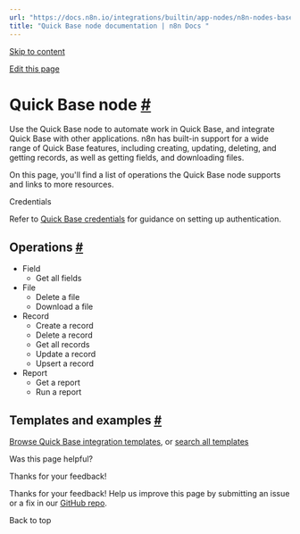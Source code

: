 ```yaml
---
url: "https://docs.n8n.io/integrations/builtin/app-nodes/n8n-nodes-base.quickbase/"
title: "Quick Base node documentation | n8n Docs "
---
```


[Skip to content](https://docs.n8n.io/integrations/builtin/app-nodes/n8n-nodes-base.quickbase/#quick-base-node)

[Edit this page](https://github.com/n8n-io/n8n-docs/edit/main/docs/integrations/builtin/app-nodes/n8n-nodes-base.quickbase.md "Edit this page")

# Quick Base node [\#](https://docs.n8n.io/integrations/builtin/app-nodes/n8n-nodes-base.quickbase/\#quick-base-node "Permanent link")

Use the Quick Base node to automate work in Quick Base, and integrate Quick Base with other applications. n8n has built-in support for a wide range of Quick Base features, including creating, updating, deleting, and getting records, as well as getting fields, and downloading files.

On this page, you'll find a list of operations the Quick Base node supports and links to more resources.

Credentials

Refer to [Quick Base credentials](https://docs.n8n.io/integrations/builtin/credentials/quickbase/) for guidance on setting up authentication.

## Operations [\#](https://docs.n8n.io/integrations/builtin/app-nodes/n8n-nodes-base.quickbase/\#operations "Permanent link")

- Field
  - Get all fields
- File
  - Delete a file
  - Download a file
- Record
  - Create a record
  - Delete a record
  - Get all records
  - Update a record
  - Upsert a record
- Report
  - Get a report
  - Run a report

## Templates and examples [\#](https://docs.n8n.io/integrations/builtin/app-nodes/n8n-nodes-base.quickbase/\#templates-and-examples "Permanent link")

[Browse Quick Base integration templates](https://n8n.io/integrations/quick-base/), or [search all templates](https://n8n.io/workflows/)

Was this page helpful?






Thanks for your feedback!






Thanks for your feedback! Help us improve this page by submitting an issue or a fix in our [GitHub repo](https://github.com/n8n-io/n8n-docs).


Back to top